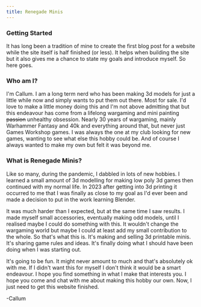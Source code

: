 ```yaml
---
title: Renegade Minis
---
```


### Getting Started

It has long been a tradition of mine to create the first blog post for a website while the site itself is half finished (or less). It helps when building the site but it also gives me a chance to state my goals and introduce myself. So here goes.

<!--more-->

### Who am I?

I'm Callum. I am a long term nerd who has been making 3d models for just a little while now and simply wants to put them out there. Most for sale. I'd love to make a little money doing this and I'm not above admitting that but this endeavour has come from a lifelong wargaming and mini painting ~~passion~~ unhealthy obsession. Nearly 30 years of wargaming, mainly Warhammer Fantasy and 40k and everything around that, but never just Games Workshop games. I was always the one at my club looking for new games, wanting to see what else this hobby could be. And of course I always wanted to make my own but felt it was beyond me.

### What is Renegade Minis?

Like so many, during the pandemic, I dabbled in lots of new hobbies. I learned a small amount of 3d modelling for making low poly 3d games then continued with my normal life. In 2023 after getting into 3d printing it occurred to me that I was finally as close to my goal as I'd ever been and made a decision to put in the work learning Blender.

It was much harder than I expected, but at the same time I saw results. I made myself small accessories, eventually making odd models, until I realised maybe I could do something with this. It wouldn't change the wargaming world but maybe I could at least add my small contribution to the whole. So that's what this is. It's making and selling 3d printable minis. It's sharing game rules and ideas. It's finally doing what I should have been doing when I was starting out. 

It's going to be fun. It might never amount to much and that's absolutely ok with me. If I didn't want this for myself I don't think it would be a smart endeavour. I hope you find something in what I make that interests you. I hope you come and chat with me about making this hobby our own. Now, I just need to get this website finished.

-Callum